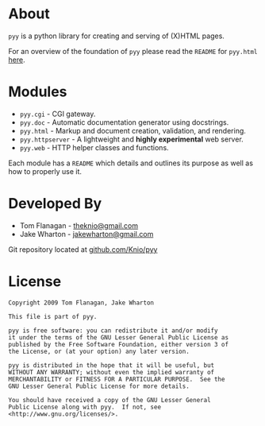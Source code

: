 About
=====
`pyy` is a python library for creating and serving of (X)HTML pages.

For an overview of the foundation of `pyy` please read the `README` for
`pyy.html` [here](http://github.com/Knio/pyy/blob/master/pyy/html/README.md).


Modules
=======
*   `pyy.cgi` - CGI gateway.
*   `pyy.doc` - Automatic documentation generator using docstrings.
*   `pyy.html` - Markup and document creation, validation, and rendering.
*   `pyy.httpserver` - A lightweight and __highly experimental__ web server.
*   `pyy.web` - HTTP helper classes and functions.

Each module has a `README` which details and outlines its purpose as well as
how to properly use it.


Developed By
============
* Tom Flanagan - <theknio@gmail.com>
* Jake Wharton - <jakewharton@gmail.com>

Git repository located at
[github.com/Knio/pyy](http://github.com/Knio/pyy)


License
=======
    Copyright 2009 Tom Flanagan, Jake Wharton
    
    This file is part of pyy.
    
    pyy is free software: you can redistribute it and/or modify
    it under the terms of the GNU Lesser General Public License as
    published by the Free Software Foundation, either version 3 of
    the License, or (at your option) any later version.
    
    pyy is distributed in the hope that it will be useful, but
    WITHOUT ANY WARRANTY; without even the implied warranty of
    MERCHANTABILITY or FITNESS FOR A PARTICULAR PURPOSE.  See the
    GNU Lesser General Public License for more details.
    
    You should have received a copy of the GNU Lesser General
    Public License along with pyy.  If not, see
    <http://www.gnu.org/licenses/>.
